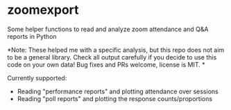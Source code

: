 # zoomexport
Some helper functions to read and analyze zoom attendance and Q&A reports in Python

*Note: These helped me with a specific analysis, but this repo does not aim to be a general library. Check all output carefully if you decide to use this code on your own data! Bug fixes and PRs welcome, license is MIT. *

Currently supported:
- Reading "performance reports" and plotting attendance over sessions
- Reading "poll reports" and plotting the response counts/proportions
